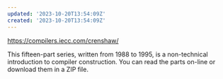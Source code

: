 ```yaml
---
updated: '2023-10-20T13:54:09Z'
created: '2023-10-20T13:54:09Z'
---
```

https://compilers.iecc.com/crenshaw/

This fifteen-part series, written from 1988 to 1995, is a non-technical introduction to compiler construction. You can read the parts on-line or download them in a ZIP file.